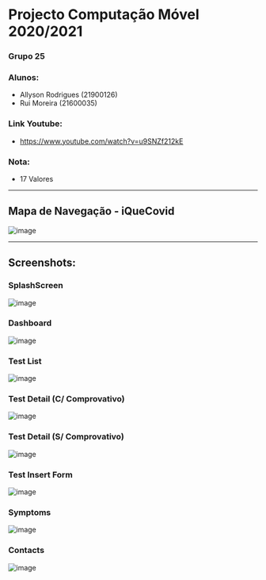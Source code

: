# Projecto Computação Móvel 2020/2021
### Grupo 25
### Alunos:
* Allyson Rodrigues (21900126)
* Rui Moreira (21600035)
### Link Youtube:
* https://www.youtube.com/watch?v=u9SNZf212kE
### Nota:
* 17 Valores
 
--------

## Mapa de Navegação - iQueCovid

![image](https://user-images.githubusercontent.com/59263912/126844719-597b74ee-0481-4578-97ba-6c68bf697684.png)


--------

## Screenshots:

### SplashScreen

![image](https://user-images.githubusercontent.com/46010987/114244591-b7029800-9986-11eb-820a-645e7f3ea8a8.png)

### Dashboard

![image](https://user-images.githubusercontent.com/46010987/114244678-d26da300-9986-11eb-8014-748ee63e4b4a.png)

### Test List

![image](https://user-images.githubusercontent.com/46010987/114244790-08128c00-9987-11eb-86e7-4e735be867b1.png)

### Test Detail (C/ Comprovativo)

![image](https://user-images.githubusercontent.com/46010987/114244845-26788780-9987-11eb-8a2d-dbe56e08d5e0.png)

### Test Detail (S/ Comprovativo)

![image](https://user-images.githubusercontent.com/46010987/114244908-4740dd00-9987-11eb-9d14-ee34e237cefe.png)

### Test Insert Form

![image](https://user-images.githubusercontent.com/46010987/114244940-5aec4380-9987-11eb-9aa4-293e4bbf1f93.png)

### Symptoms

![image](https://user-images.githubusercontent.com/46010987/114245002-79523f00-9987-11eb-95fe-d3b7ae6a041e.png)

### Contacts

![image](https://user-images.githubusercontent.com/46010987/114245051-8ec76900-9987-11eb-95d4-3df0cffbdaf3.png)
